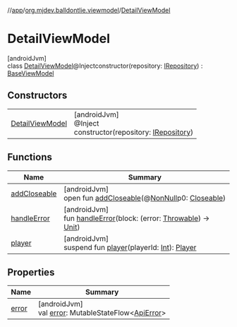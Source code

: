 //[app](../../../index.md)/[org.mjdev.balldontlie.viewmodel](../index.md)/[DetailViewModel](index.md)

# DetailViewModel

[androidJvm]\
class [DetailViewModel](index.md)@Injectconstructor(repository: [IRepository](../../org.mjdev.balldontlie.repository.def/-i-repository/index.md)) : [BaseViewModel](../../org.mjdev.balldontlie.base.viewmodel/-base-view-model/index.md)

## Constructors

| | |
|---|---|
| [DetailViewModel](-detail-view-model.md) | [androidJvm]<br>@Inject<br>constructor(repository: [IRepository](../../org.mjdev.balldontlie.repository.def/-i-repository/index.md)) |

## Functions

| Name | Summary |
|---|---|
| [addCloseable](../-main-view-model/index.md#264516373%2FFunctions%2F-912451524) | [androidJvm]<br>open fun [addCloseable](../-main-view-model/index.md#264516373%2FFunctions%2F-912451524)(@[NonNull](https://developer.android.com/reference/kotlin/androidx/annotation/NonNull.html)p0: [Closeable](https://developer.android.com/reference/kotlin/java/io/Closeable.html)) |
| [handleError](../../org.mjdev.balldontlie.base.viewmodel/-base-view-model/handle-error.md) | [androidJvm]<br>fun [handleError](../../org.mjdev.balldontlie.base.viewmodel/-base-view-model/handle-error.md)(block: (error: [Throwable](https://kotlinlang.org/api/latest/jvm/stdlib/kotlin/-throwable/index.html)) -&gt; [Unit](https://kotlinlang.org/api/latest/jvm/stdlib/kotlin/-unit/index.html)) |
| [player](player.md) | [androidJvm]<br>suspend fun [player](player.md)(playerId: [Int](https://kotlinlang.org/api/latest/jvm/stdlib/kotlin/-int/index.html)): [Player](../../org.mjdev.balldontlie.model/-player/index.md) |

## Properties

| Name | Summary |
|---|---|
| [error](../../org.mjdev.balldontlie.base.viewmodel/-base-view-model/error.md) | [androidJvm]<br>val [error](../../org.mjdev.balldontlie.base.viewmodel/-base-view-model/error.md): MutableStateFlow&lt;[ApiError](../../org.mjdev.balldontlie.error/-api-error/index.md)&gt; |
